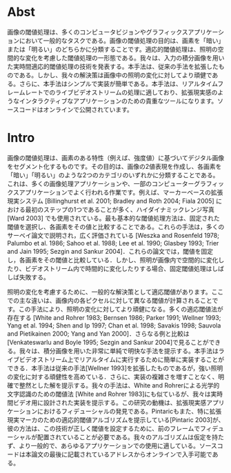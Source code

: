 # Abst

画像の閾値処理は、多くのコンピュータビジョンやグラフィックスアプリケーションにおいて一般的なタスクである。画像の閾値処理の目的は、画素を「暗い」または「明るい」のどちらかに分類することです。適応的閾値処理は、照明の空間的な変化を考慮した閾値処理の一形態である。我々は、入力の積分画像を用いた実時間適応的閾値処理の技術を発表する。本手法は、従来の手法を拡張したものである。しかし、我々の解決策は画像中の照明の変化に対してより頑健である。さらに、本手法はシンプルで実装が簡単である。本手法は、リアルタイムフレームレートでのライブビデオストリームの処理に適しており、拡張現実感のようなインタラクティブなアプリケーションのための貴重なツールになります。ソースコードはオンラインで公開されています。

# Intro

画像の閾値処理は、画素のある特性（例えば、強度値）に基づいてデジタル画像をセグメント化するものです。その目的は、画像の2値表現を作成し、各画素を「暗い」「明るい」のような2つのカテゴリのいずれかに分類することである。これは、多くの画像処理アプリケーションや、一部のコンピューターグラフィックスアプリケーションでよく行われる作業です。例えば、マーカーベースの拡張現実システム [Billinghurst et al. 2001; Bradley and Roth 2004; Fiala 2005] における最初のステップの1つであることが多く、ハイダイナミックレンジ写真 [Ward 2003] でも使用されている。最も基本的な閾値処理方法は、固定された閾値を選択し、各画素をその値と比較することである。これらの手法は，多くのサーベイ論文で説明され，広く評価されている [Weszka and Rosenfeld 1978; Palumbo et al. 1986; Sahoo et al. 1988; Lee et al. 1990; Glasbey 1993; Trier and Jain 1995; Sezgin and Sankur 2004]．これらの論文では，閾値を固定し，各画素をその閾値と比較している．しかし、照明が画像内で空間的に変化したり、ビデオストリーム内で時間的に変化したりする場合、固定閾値処理はしばしば失敗する。

照明の変化を考慮するために、一般的な解決策として適応閾値があります。ここでの主な違いは、画像内の各ピクセルに対して異なる閾値が計算されることです。この手法により、照明の変化に対してより頑健になる。多くの適応閾値法が存在する [White and Rohrer 1983; Bernsen 1986; Parker 1991; Wellner 1993; Yang et al. 1994; Shen and Ip 1997; Chan et al. 1998; Savakis 1998; Sauvola and Pietikainen 2000; Yang and Yan 2000]．さらなる例と比較は[Venkateswarlu and Boyle 1995; Sezgin and Sankur 2004]で見ることができる。我々は、積分画像を用いた非常に単純で明快な手法を提示する。本手法はライブビデオストリーム上でリアルタイムに実行するために簡単に実装することができる．本手法は従来の手法[Wellner 1993]を拡張したものであるが，強い照明の変化に対する頑健性を高めている．さらに、実装の複雑さを増すことなく、明確で整然とした解を提示する。我々の手法は、White and Rohrerによる光学的文字認識のための閾値法 [White and Rohrer 1983]にも似ているが、我々は実時間ビデオ用に設計された実装を提示する。この研究の動機は、拡張現実感アプリケーションにおけるフィデューシャルの発見である。Pintaricもまた、特に拡張現実マーカのための適応的閾値アルゴリズムを提示している[Pintaric 2003]が、彼の方法は、この技術が正しく閾値を設定するために、前のフレームでフィデューシャルが配置されていることが必要である。我々のアルゴリズムは仮定を持たず、より一般的で、あらゆるアプリケーションでの使用に適している。ソースコードは本論文の最後に記載されているアドレスからオンラインで入手可能である。